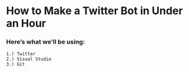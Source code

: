 # How to Make a Twitter Bot in Under an Hour
### Here’s what we’ll be using:

    1.) Twitter
    2.) Visual Studio
    3.) Git
